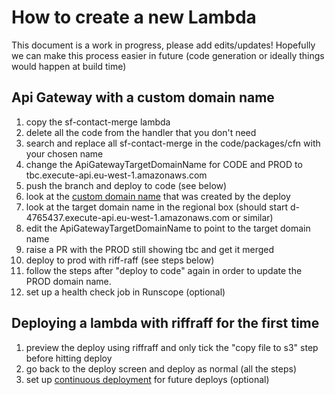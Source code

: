 # How to create a new Lambda
This document is a work in progress, please add edits/updates!
Hopefully we can make this process easier in future (code generation or ideally things would happen at build time)

## Api Gateway with a custom domain name
1. copy the sf-contact-merge lambda
1. delete all the code from the handler that you don't need
1. search and replace all sf-contact-merge in the code/packages/cfn with your chosen name
1. change the ApiGatewayTargetDomainName for CODE and PROD to tbc.execute-api.eu-west-1.amazonaws.com
1. push the branch and deploy to code (see below)
1. look at the [custom domain name](https://eu-west-1.console.aws.amazon.com/apigateway/home?region=eu-west-1#/custom-domain-names) that was created by the deploy
1. look at the target domain name in the regional box (should start d-4765437.execute-api.eu-west-1.amazonaws.com or similar)
1. edit the ApiGatewayTargetDomainName to point to the target domain name
1. raise a PR with the PROD still showing tbc and get it merged
1. deploy to prod with riff-raff (see steps below)
1. follow the steps after "deploy to code" again in order to update the PROD domain name.
1. set up a health check job in Runscope (optional)

## Deploying a lambda with riffraff for the first time
1. preview the deploy using riffraff and only tick the "copy file to s3" step before hitting deploy
1. go back to the deploy screen and deploy as normal (all the steps)
1. set up [continuous deployment](https://riffraff.gutools.co.uk/deployment/continuous) for future deploys (optional)
